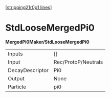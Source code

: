 [[stripping21r0p1 lines]](./stripping21r0p1-index)

# StdLooseMergedPi0

**MergedPi0Maker/StdLooseMergedPi0**

|                 |                     |
|-----------------|---------------------|
| Inputs          | []                |
| Input           | Rec/ProtoP/Neutrals |
| DecayDescriptor | Pi0                 |
| Output          | None                |
| Particle        | pi0                 |
